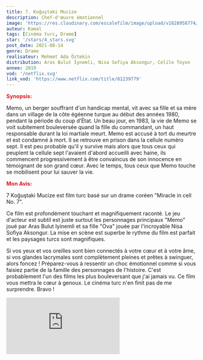 ```yaml
---
title: 7. Koğuştaki Mucize
description: Chef-d'œuvre émotionnel
image: 'https://res.cloudinary.com/escalefilm/image/upload/v1628958774/7kogustakimucize_uuf1rm.jpg'
auteur: Kamal
tags: [Cinéma turc, Drame]
star: '/stars/4_stars.svg'
post_date: 2021-08-14
genre: Drame
realisateur: Mehmet Ada Öztekin
distribution: Aras Bulut İynemli, Nisa Sofiya Aksongur, Celile Toyon
annee: 2019
vod: '/netflix.svg'
link_vod: 'https://www.netflix.com/title/81239779'
---
```

<span style="color:#db161c">**Synopsis:**</span>

Memo, un berger souffrant d'un handicap mental, vit avec sa fille et sa mère dans un village de la côte égéenne turque au début des années 1980, pendant la période du coup d’État. Un beau jour, en 1983, la vie de Memo se voit subitement bouleversée quand la fille du commandant, un haut responsable durant la loi martiale meurt. Memo est accusé à tort du meurtre et est condamné à mort. Il se retrouve en prison dans la cellule numéro sept. Il est peu probable qu'il y survive mais alors que tous ceux qui peuplent la cellule sept l'avaient d'abord accueilli avec haine, ils commencent progressivement à être convaincus de son innocence en témoignant de son grand cœur. Avec le temps, tous ceux que Memo touche se mobilisent pour lui sauver la vie.

<span style="color:#db161c">**Mon Avis:**</span>

7 Koğuştaki Mucize est film turc basé sur un drame coréen "Miracle in cell No. 7".

Ce film est profondément touchant et magnifiquement raconté. Le jeu d'acteur est subtil est juste surtout les personnages principaux "Memo" joué par Aras Bulut Iyinemli et sa fille "Ova" jouée par l'incroyable Nisa Sofiya Aksongur. La mise en scène est superbe le rythme du film est parfait et les paysages turcs sont magnifiques.

Si vos yeux et vos oreilles sont bien connectés à votre cœur et à votre âme, si vos glandes lacrymales sont complètement pleines et prêtes à swinguer, alors foncez ! Préparez-vous à ressentir un choc émotionnel comme si vous faisiez partie de la famille des personnages de l'histoire. C'est probablement l'un des films les plus bouleversant que j'ai jamais vu. Ce film vous mettra le cœur à genoux. Le cinéma turc n'en finit pas de me surprendre. Bravo !

<div>
    <iframe src="https://www.youtube.com/embed/8L8_q-j4aTE" title="YouTube video player" frameborder="0" allow="accelerometer; autoplay; clipboard-write; encrypted-media; gyroscope; picture-in-picture" allowfullscreen></iframe>
</div>

